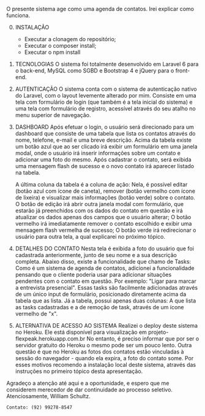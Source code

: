 O presente sistema age como uma agenda de contatos. Irei explicar como funciona.

0) INSTALAÇÃO
    - Executar a clonagem do repositório;
    - Executar o composer install;
    - Executar o npm install

1) TECNOLOGIAS
    O sistema foi totalmente desenvolvido em Laravel 6 para o back-end, MySQL como SGBD e Bootstrap 4 e jQuery para o front-end.
    
2) AUTENTICAÇÃO
    O sistema conta com o sistema de autenticação nativo do Laravel, com o layout levemente alterado por mim. Consiste em uma tela com formulário de login (que também é a tela inicial do sistema) e uma tela com formulário de registro, acessível através do seu atalho no menu superior de navegação.
   
3) DASHBOARD
    Após efetuar o login, o usuário será direcionado para um dashboard que consiste de uma tabela que lista os contatos através do nome, telefone, e-mail e uma breve descrição. Acima da tabela existe um botão azul que ao ser clicado irá exibir um formulário em uma janela modal, onde o usuário irá inserir informações sobre um contato e adicionar uma foto do mesmo. Após cadastrar o contato, será exibida uma mensagem flash de sucesso e o novo contato irá aparecer listado na tabela. 
    
    A última coluna da tabela é a coluna de ação: Nela, é possível editar (botão azul com ícone de caneta), remover (botão vermelho com ícone de lixeira) e visualizar mais informações (botão verde) sobre o contato. O botão de edição irá abrir outra janela modal com formulário, que estarão já preenchidos com os dados do contato em questão e irá atualizar os dados apenas dos campos que o usuário alterar; O botão vermelho irá imediatamente remover o contato escolhido e exibir uma mensagem flash vermelha de sucesso; O botão verde irá redirecionar o usuário para outra tela, a qual explicarei no próximo tópico.
   
4) DETALHES DO CONTATO
    Nesta tela é exibida a foto do usuário que foi cadastrada anteriormente, junto de seu nome e a sua descrição completa. Abaixo disso, existe a funcionalidade que chamo de Tasks: Como é um sistema de agenda de contatos, adicionei a funcionalidade pensando que o cliente poderia usar para adicionar situações pendentes com o contato em questão. Por exemplo: "Ligar para marcar a entrevista presencial". Essas tasks são facilmente adicionadas através de um único input de formulário, posicionado diretamente acima da tabela que as lista. Já a tabela, possui apenas duas colunas: A que lista as tasks cadastradas e a de remoção de task, através de um ícone vermelho de "x".
    
    
5) ALTERNATIVA DE ACESSO AO SISTEMA
    Realizei o deploy deste sistema no Heroku. Ele está disponível para visualização em projeto-flexpeak.herokuapp.com.br
    No entanto, é preciso informar que por ser o servidor gratuito do Heroku o mesmo pode ser um pouco lento. Outra questão é que no Heroku as fotos dos contatos estão vinculadas à sessão do navegador - quando ela expira, a foto do contato some.
    Por esses motivos recomendo a instalação local deste sistema, através das instruções no primeiro tópico desta apresentação.
    

Agradeço a atenção até aqui e a oportunidade, e espero que me considerem merecedor de dar continuidade ao processo seletivo.
    Atenciosamente, William Schultz.
    
    Contato: (92) 99278-8547

